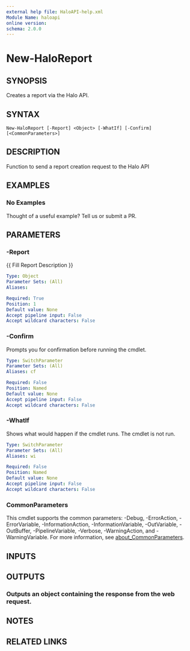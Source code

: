 ```yaml
---
external help file: HaloAPI-help.xml
Module Name: haloapi
online version:
schema: 2.0.0
---
```


# New-HaloReport

## SYNOPSIS
Creates a report via the Halo API.

## SYNTAX

```
New-HaloReport [-Report] <Object> [-WhatIf] [-Confirm] [<CommonParameters>]
```

## DESCRIPTION
Function to send a report creation request to the Halo API

## EXAMPLES

### No Examples

Thought of a useful example? Tell us or submit a PR.

## PARAMETERS

### -Report
{{ Fill Report Description }}

```yaml
Type: Object
Parameter Sets: (All)
Aliases:

Required: True
Position: 1
Default value: None
Accept pipeline input: False
Accept wildcard characters: False
```

### -Confirm
Prompts you for confirmation before running the cmdlet.

```yaml
Type: SwitchParameter
Parameter Sets: (All)
Aliases: cf

Required: False
Position: Named
Default value: None
Accept pipeline input: False
Accept wildcard characters: False
```

### -WhatIf
Shows what would happen if the cmdlet runs. The cmdlet is not run.

```yaml
Type: SwitchParameter
Parameter Sets: (All)
Aliases: wi

Required: False
Position: Named
Default value: None
Accept pipeline input: False
Accept wildcard characters: False
```

### CommonParameters
This cmdlet supports the common parameters: -Debug, -ErrorAction, -ErrorVariable, -InformationAction, -InformationVariable, -OutVariable, -OutBuffer, -PipelineVariable, -Verbose, -WarningAction, and -WarningVariable. For more information, see [about_CommonParameters](http://go.microsoft.com/fwlink/?LinkID=113216).

## INPUTS

## OUTPUTS

### Outputs an object containing the response from the web request.
## NOTES

## RELATED LINKS
